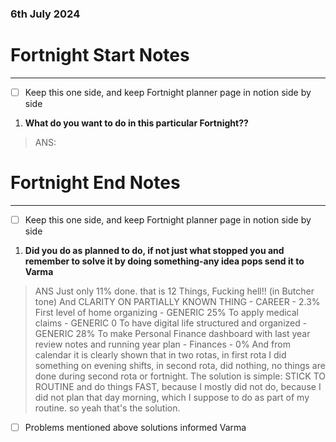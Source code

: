 ### 6th July 2024
# Fortnight Start Notes
---

- [ ] Keep this one side, and keep Fortnight planner page in notion side by side

1. **What do you want to do in this particular Fortnight??**
> ANS:


# Fortnight End Notes
---

- [ ] Keep this one side, and keep Fortnight planner page in notion side by side

1. **Did you do as planned to do, if not just what stopped you and remember to solve it by doing something-any idea pops send it to Varma**

> ANS
> Just only 11% done. that is 12 Things, Fucking hell!! (in Butcher tone)
And CLARITY ON PARTIALLY KNOWN THING - CAREER - 2.3%
First level of home organizing - GENERIC 25%
To apply medical claims - GENERIC 0
To have digital life structured and organized - GENERIC 28%
To make Personal Finance dashboard with last year review notes and running year plan - Finances - 0%
And from calendar it is clearly shown that in two rotas, in first rota I did something on evening shifts, in second rota, did nothing, no things are done during second rota or fortnight.
The solution is simple: STICK TO ROUTINE and do things FAST, because I mostly did not do, because I did not plan that day morning, which I suppose to do as part of my routine. so yeah that's the solution.

- [ ] Problems mentioned above solutions informed Varma


